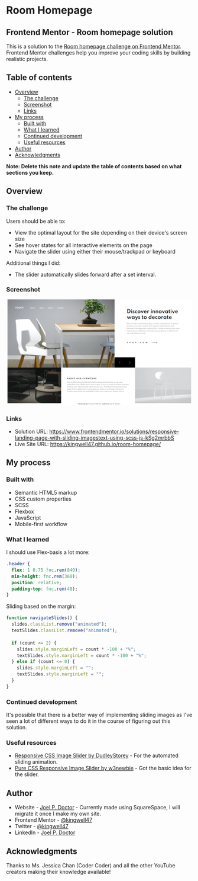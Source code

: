 # Room Homepage

## Frontend Mentor - Room homepage solution

This is a solution to the [Room homepage challenge on Frontend Mentor](https://www.frontendmentor.io/challenges/room-homepage-BtdBY_ENq). Frontend Mentor challenges help you improve your coding skills by building realistic projects.

## Table of contents

- [Overview](#overview)
  - [The challenge](#the-challenge)
  - [Screenshot](#screenshot)
  - [Links](#links)
- [My process](#my-process)
  - [Built with](#built-with)
  - [What I learned](#what-i-learned)
  - [Continued development](#continued-development)
  - [Useful resources](#useful-resources)
- [Author](#author)
- [Acknowledgments](#acknowledgments)

**Note: Delete this note and update the table of contents based on what sections you keep.**

## Overview

### The challenge

Users should be able to:

- View the optimal layout for the site depending on their device's screen size
- See hover states for all interactive elements on the page
- Navigate the slider using either their mouse/trackpad or keyboard

Additional things I did:

- The slider automatically slides forward after a set interval.

### Screenshot

![](./Screenshot.png)

### Links

- Solution URL: https://www.frontendmentor.io/solutions/responsive-landing-page-with-sliding-imagestext-using-scss-js-kSg2mrbbS
- Live Site URL: https://kingwell47.github.io/room-homepage/

## My process

### Built with

- Semantic HTML5 markup
- CSS custom properties
- SCSS
- Flexbox
- JavaScript
- Mobile-first workflow

### What I learned

I should use Flex-basis a lot more:

```css
.header {
  flex: 1 0.75 fnc.rem(840);
  min-height: fnc.rem(360);
  position: relative;
  padding-top: fnc.rem(48);
}
```

Sliding based on the margin:

```js
function navigateSlides() {
  slides.classList.remove("animated");
  textSlides.classList.remove("animated");

  if (count <= 2) {
    slides.style.marginLeft = count * -100 + "%";
    textSlides.style.marginLeft = count * -100 + "%";
  } else if (count <= 0) {
    slides.style.marginLeft = "";
    textSlides.style.marginLeft = "";
  }
}
```

### Continued development

It's possible that there is a better way of implementing sliding images as I've seen a lot of different ways to do it in the course of figuring out this solution.

### Useful resources

- [Responsive CSS Image Slider by DudleyStorey](https://codepen.io/dudleystorey/pen/ehKpi) - For the automated sliding animation.
- [Pure CSS Responsive Image Slider by w3newbie](https://youtu.be/pGHOaY4dhAA) - Got the basic idea for the slider.

## Author

- Website - [Joel P. Doctor](https://www.kingwell47.com) - Currently made using SquareSpace, I will migrate it once I make my own site.
- Frontend Mentor - [@kingwell47](https://www.frontendmentor.io/profile/kingwell47)
- Twitter - [@kingwell47](https://www.twitter.com/kingwell47)
- LinkedIn - [Joel P. Doctor](https://www.linkedin.com/in/joel-d-05854919/)

## Acknowledgments

Thanks to Ms. Jessica Chan (Coder Coder) and all the other YouTube creators making their knowledge available!
